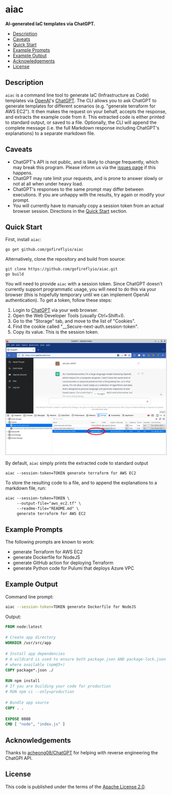 # aiac

**AI-generated IaC templates via ChatGPT.**

<!-- vim-markdown-toc GFM -->

* [Description](#description)
* [Caveats](#caveats)
* [Quick Start](#quick-start)
* [Example Prompts](#example-prompts)
* [Example Output](#example-output)
* [Acknowledgements](#acknowledgements)
* [License](#license)

<!-- vim-markdown-toc -->

## Description

`aiac` is a command line tool to generate IaC (Infrastructure as Code) templates
via [OpenAI](https://openai.com/)'s [ChatGPT](https://chat.openai.com/). The CLI allows you to ask ChatGPT to generate templates
for different scenarios (e.g. "generate terraform for AWS EC2"). It then makes
the request on your behalf, accepts the response, and extracts the example code
from it. This extracted code is either printed to standard output, or saved to a
file. Optionally, the CLI will append the complete message (i.e. the full
Markdown response including ChatGPT's explanations) to a separate markdown file.

## Caveats

- ChatGPT's API is not public, and is likely to change frequently, which
  may break this program. Please inform us via the [issues page](https://github.com/gofireflyio/aiac/issues) if this happens.
- ChatGPT may rate limit your requests, and is prone to answer slowly or not at
  all when under heavy load.
- ChatGPT's responses to the same prompt may differ between executions. If you
  are unhappy with the results, try again or modify your prompt.
- You will currently have to manually copy a session token from an actual browser
  session. Directions in the [Quick Start](#quick-start) section.

## Quick Start

First, install `aiac`:

    go get github.com/gofireflyio/aiac

Alternatively, clone the repository and build from source:

    git clone https://github.com/gofireflyio/aiac.git
    go build

You will need to provide `aiac` with a session token. Since ChatGPT doesn't
currently support programmatic usage, you will need to do this via your browser
(this is hopefully temporary until we can implement OpenAI authentication).
To get a token, follow these steps:

1. Login to [ChatGPT](https://chat.openai.com/) via your web browser.
2. Open the Web Developer Tools (usually Ctrl+Shift+I).
3. Go to the "Storage" tab, and move to the list of "Cookies".
4. Find the cookie called "__Secure-next-auth.session-token".
5. Copy its value. This is the session token.

![](/authentication.jpg)

By default, `aiac` simply prints the extracted code to standard output

    aiac --session-token=TOKEN generate terraform for AWS EC2

To store the resulting code to a file, and to append the explanations to a
markdown file, run:

    aiac --session-token=TOKEN \
         --output-file="aws_ec2.tf" \
         --readme-file="README.md" \
         generate terraform for AWS EC2

## Example Prompts

The following prompts are known to work:

- generate Terraform for AWS EC2
- generate Dockerfile for NodeJS
- generate GitHub action for deploying Terraform
- generate Python code for Pulumi that deploys Azure VPC

## Example Output

Command line prompt:

```sh
aiac --session-token=TOKEN generate Dockerfile for NodeJS
```

Output:

```Dockerfile
FROM node:latest

# Create app directory
WORKDIR /usr/src/app

# Install app dependencies
# A wildcard is used to ensure both package.json AND package-lock.json are copied
# where available (npm@5+)
COPY package*.json ./

RUN npm install
# If you are building your code for production
# RUN npm ci --only=production

# Bundle app source
COPY . .

EXPOSE 8080
CMD [ "node", "index.js" ]
```

## Acknowledgements

Thanks to [acheong08/ChatGPT](https://github.com/acheong08/ChatGPT) for helping with reverse engineering the ChatGPI
API.

## License

This code is published under the terms of the [Apache License 2.0](/LICENSE).
